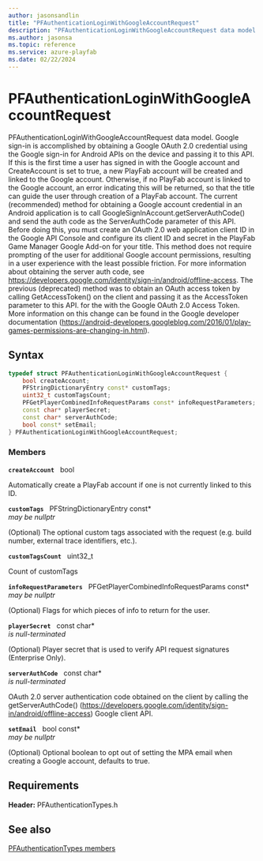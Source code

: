 ```yaml
---
author: jasonsandlin
title: "PFAuthenticationLoginWithGoogleAccountRequest"
description: "PFAuthenticationLoginWithGoogleAccountRequest data model. Google sign-in is accomplished by obtaining a Google OAuth 2.0 credential using the Google sign-in for Android APIs on the device and passing it to this API. If this is the first time a user has signed in with the Google account and CreateAccount is set to true, a new PlayFab account will be created and linked to the Google account. Otherwise, if no PlayFab account is linked to the Google account, an error indicating this will be returned, so that the title can guide the user through creation of a PlayFab account. The current (recommended) method for obtaining a Google account credential in an Android application is to call GoogleSignInAccount.getServerAuthCode() and send the auth code as the ServerAuthCode parameter of this API. Before doing this, you must create an OAuth 2.0 web application client ID in the Google API Console and configure its client ID and secret in the PlayFab Game Manager Google Add-on for your title. This method does not require prompting of the user for additional Google account permissions, resulting in a user experience with the least possible friction. For more information about obtaining the server auth code, see https://developers.google.com/identity/sign-in/android/offline-access. The previous (deprecated) method was to obtain an OAuth access token by calling GetAccessToken() on the client and passing it as the AccessToken parameter to this API. for the with the Google OAuth 2.0 Access Token. More information on this change can be found in the Google developer documentation (https://android-developers.googleblog.com/2016/01/play-games-permissions-are-changing-in.html)."
ms.author: jasonsa
ms.topic: reference
ms.service: azure-playfab
ms.date: 02/22/2024
---
```


# PFAuthenticationLoginWithGoogleAccountRequest  

PFAuthenticationLoginWithGoogleAccountRequest data model. Google sign-in is accomplished by obtaining a Google OAuth 2.0 credential using the Google sign-in for Android APIs on the device and passing it to this API. If this is the first time a user has signed in with the Google account and CreateAccount is set to true, a new PlayFab account will be created and linked to the Google account. Otherwise, if no PlayFab account is linked to the Google account, an error indicating this will be returned, so that the title can guide the user through creation of a PlayFab account. The current (recommended) method for obtaining a Google account credential in an Android application is to call GoogleSignInAccount.getServerAuthCode() and send the auth code as the ServerAuthCode parameter of this API. Before doing this, you must create an OAuth 2.0 web application client ID in the Google API Console and configure its client ID and secret in the PlayFab Game Manager Google Add-on for your title. This method does not require prompting of the user for additional Google account permissions, resulting in a user experience with the least possible friction. For more information about obtaining the server auth code, see https://developers.google.com/identity/sign-in/android/offline-access. The previous (deprecated) method was to obtain an OAuth access token by calling GetAccessToken() on the client and passing it as the AccessToken parameter to this API. for the with the Google OAuth 2.0 Access Token. More information on this change can be found in the Google developer documentation (https://android-developers.googleblog.com/2016/01/play-games-permissions-are-changing-in.html).  

## Syntax  
  
```cpp
typedef struct PFAuthenticationLoginWithGoogleAccountRequest {  
    bool createAccount;  
    PFStringDictionaryEntry const* customTags;  
    uint32_t customTagsCount;  
    PFGetPlayerCombinedInfoRequestParams const* infoRequestParameters;  
    const char* playerSecret;  
    const char* serverAuthCode;  
    bool const* setEmail;  
} PFAuthenticationLoginWithGoogleAccountRequest;  
```
  
### Members  
  
**`createAccount`** &nbsp; bool  
  
Automatically create a PlayFab account if one is not currently linked to this ID.
  
**`customTags`** &nbsp; PFStringDictionaryEntry const*  
*may be nullptr*  
  
(Optional) The optional custom tags associated with the request (e.g. build number, external trace identifiers, etc.).
  
**`customTagsCount`** &nbsp; uint32_t  
  
Count of customTags
  
**`infoRequestParameters`** &nbsp; PFGetPlayerCombinedInfoRequestParams const*  
*may be nullptr*  
  
(Optional) Flags for which pieces of info to return for the user.
  
**`playerSecret`** &nbsp; const char*  
*is null-terminated*  
  
(Optional) Player secret that is used to verify API request signatures (Enterprise Only).
  
**`serverAuthCode`** &nbsp; const char*  
*is null-terminated*  
  
OAuth 2.0 server authentication code obtained on the client by calling the getServerAuthCode() (https://developers.google.com/identity/sign-in/android/offline-access) Google client API.
  
**`setEmail`** &nbsp; bool const*  
*may be nullptr*  
  
(Optional) Optional boolean to opt out of setting the MPA email when creating a Google account, defaults to true.
  
  
## Requirements  
  
**Header:** PFAuthenticationTypes.h
  
## See also  
[PFAuthenticationTypes members](../pfauthenticationtypes_members.md)  

  
  

